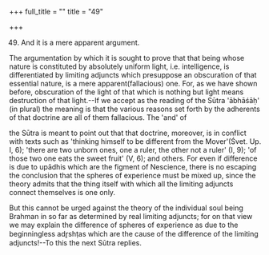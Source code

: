 +++
full_title = ""
title = "49"

+++


49. And it is a mere apparent argument.

The argumentation by which it is sought to prove that that being whose nature is constituted by absolutely uniform light, i.e. intelligence, is differentiated by limiting adjuncts which presuppose an obscuration of that essential nature, is a mere apparent(fallacious) one. For, as we have shown before, obscuration of the light of that which is nothing but light means destruction of that light.--If we accept as the reading of the Sūtra 'ābhāśāḥ' (in plural) the meaning is that the various reasons set forth by the adherents of that doctrine are all of them fallacious. The 'and' of

the Sūtra is meant to point out that that doctrine, moreover, is in conflict with texts such as 'thinking himself to be different from the Mover'(Śvet. Up. I, 6); 'there are two unborn ones, one a ruler, the other not a ruler' (I, 9); 'of those two one eats the sweet fruit' (V, 6); and others. For even if difference is due to upādhis which are the figment of Nescience, there is no escaping the conclusion that the spheres of experience must be mixed up, since the theory admits that the thing itself with which all the limiting adjuncts connect themselves is one only.

But this cannot be urged against the theory of the individual soul being Brahman in so far as determined by real limiting adjuncts; for on that view we may explain the difference of spheres of experience as due to the beginningless adr̥shṭas which are the cause of the difference of the limiting adjuncts!--To this the next Sūtra replies.


